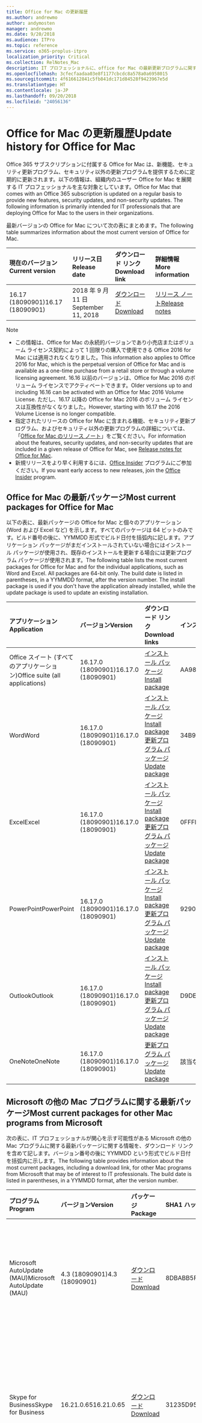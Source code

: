 ```yaml
---
title: Office for Mac の更新履歴
ms.author: andrewmo
author: andymosten
manager: andrewmo
ms.date: 9/20/2018
ms.audience: ITPro
ms.topic: reference
ms.service: o365-proplus-itpro
localization_priority: Critical
ms.collection: RelNotes_Mac
description: IT プロフェッショナルに、office for Mac の最新更新プログラムに関する情報を提供します。それには、ダウンロード パッケージへのリンク、更新履歴が含まれます
ms.openlocfilehash: 3cfecfaadaa03e8f1177cbcdc8a578a0a6958015
ms.sourcegitcommit: 4f616612841c5fb841dc171d84528f9423967e5d
ms.translationtype: HT
ms.contentlocale: ja-JP
ms.lasthandoff: 09/20/2018
ms.locfileid: "24056136"
---
```

# <a name="update-history-for-office-for-mac"></a><span data-ttu-id="2a10c-103">Office for Mac の更新履歴</span><span class="sxs-lookup"><span data-stu-id="2a10c-103">Update history for Office for Mac</span></span>

  
<span data-ttu-id="2a10c-p101">Office 365 サブスクリプションに付属する Office for Mac は、新機能、セキュリティ更新プログラム、セキュリティ以外の更新プログラムを提供するために定期的に更新されます。以下の情報は、組織内のユーザー Office for Mac を展開する IT プロフェッショナルを主な対象としています。</span><span class="sxs-lookup"><span data-stu-id="2a10c-p101">Office for Mac that comes with an Office 365 subscription is updated on a regular basis to provide new features, security updates, and non-security updates. The following information is primarily intended for IT professionals that are deploying Office for Mac to the users in their organizations.</span></span>

<span data-ttu-id="2a10c-106">最新バージョンの Office for Mac について次の表にまとめます。</span><span class="sxs-lookup"><span data-stu-id="2a10c-106">The following table summarizes information about the most current version of Office for Mac.</span></span>

|<span data-ttu-id="2a10c-107">**現在のバージョン**</span><span class="sxs-lookup"><span data-stu-id="2a10c-107">**Current version**</span></span>|<span data-ttu-id="2a10c-108">**リリース日**</span><span class="sxs-lookup"><span data-stu-id="2a10c-108">**Release date**</span></span>|<span data-ttu-id="2a10c-109">**ダウンロード リンク**</span><span class="sxs-lookup"><span data-stu-id="2a10c-109">**Download link**</span></span>|<span data-ttu-id="2a10c-110">**詳細情報**</span><span class="sxs-lookup"><span data-stu-id="2a10c-110">**More information**</span></span>|
|:-----|:-----|:-----|:-----|
<span data-ttu-id="2a10c-111">16.17 (18090901)</span><span class="sxs-lookup"><span data-stu-id="2a10c-111">16.17 (18090901)</span></span>  <br/> |<span data-ttu-id="2a10c-112">2018 年 9 月 11 日</span><span class="sxs-lookup"><span data-stu-id="2a10c-112">September 11, 2018</span></span>  <br/> |[<span data-ttu-id="2a10c-113">ダウンロード</span><span class="sxs-lookup"><span data-stu-id="2a10c-113">Download</span></span>](https://go.microsoft.com/fwlink/p/?linkid=525133) <br/> |[<span data-ttu-id="2a10c-114">リリース ノート</span><span class="sxs-lookup"><span data-stu-id="2a10c-114">Release notes</span></span>](release-notes-office-for-mac.md#september-2018-release) <br/> |
  
> [!NOTE]
> - <span data-ttu-id="2a10c-115">この情報は、Office for Mac の永続的バージョンであり小売店またはボリューム ライセンス契約によって 1 回限りの購入で使用できる Office 2016 for Mac には適用されなくなりました。</span><span class="sxs-lookup"><span data-stu-id="2a10c-115">This information also applies to Office 2016 for Mac, which is the perpetual version of Office for Mac and is available as a one-time purchase from a retail store or through a volume licensing agreement.</span></span>  <span data-ttu-id="2a10c-116">16.16 以前のバージョンは、Office for Mac 2016 のボリューム ライセンスでアクティベートできます。</span><span class="sxs-lookup"><span data-stu-id="2a10c-116">Older versions up to and including 16.16 can be activated with an Office for Mac 2016 Volume License.</span></span> <span data-ttu-id="2a10c-117">ただし、16.17 以降の Office for Mac 2016 のボリューム ライセンスは互換性がなくなりました。</span><span class="sxs-lookup"><span data-stu-id="2a10c-117">However, starting with 16.17 the 2016 Volume License is no longer compatible.</span></span>
> - <span data-ttu-id="2a10c-118">指定されたリリースの Office for Mac に含まれる機能、セキュリティ更新プログラム、およびセキュリティ以外の更新プログラムの詳細については、「[Office for Mac のリリース ノート](release-notes-office-for-mac.md)」をご覧ください。</span><span class="sxs-lookup"><span data-stu-id="2a10c-118">For information about the features, security updates, and non-security updates that are included in a given release of Office for Mac, see [Release notes for Office for Mac](release-notes-office-for-mac.md).</span></span>
> - <span data-ttu-id="2a10c-119">新規リリースをより早く利用するには、[Office Insider](https://support.office.com/article/f4208185-b63a-4b68-9c7a-9a32d2411c16#ID0EAACAAA=Mac) プログラムにご参加ください。</span><span class="sxs-lookup"><span data-stu-id="2a10c-119">If you want early access to new releases, join the [Office Insider](https://support.office.com/article/f4208185-b63a-4b68-9c7a-9a32d2411c16#ID0EAACAAA=Mac) program.</span></span>

## <a name="most-current-packages-for-office-for-mac"></a><span data-ttu-id="2a10c-120">Office for Mac の最新パッケージ</span><span class="sxs-lookup"><span data-stu-id="2a10c-120">Most current packages for Office for Mac</span></span>


<span data-ttu-id="2a10c-p103">以下の表に、最新パッケージの Office for Mac と個々のアプリケーション (Word および Excel など) を示します。すべてのパッケージは 64 ビットのみです。ビルド番号の後に、YYMMDD 形式でビルド日付を括弧内に記します。アプリケーション パッケージがまだインストールされていない場合にはインストール パッケージが使用され、既存のインストールを更新する場合には更新プログラム パッケージが使用されます。</span><span class="sxs-lookup"><span data-stu-id="2a10c-p103">The following table lists the most current packages for Office for Mac and for the individual applications, such as Word and Excel. All packages are 64-bit only. The build date is listed in parentheses, in a YYMMDD format, after the version number. The install package is used if you don't have the application already installed, while the update package is used to update an existing installation.</span></span>
  
|<span data-ttu-id="2a10c-125">**アプリケーション**</span><span class="sxs-lookup"><span data-stu-id="2a10c-125">**Application**</span></span>|<span data-ttu-id="2a10c-126">**バージョン**</span><span class="sxs-lookup"><span data-stu-id="2a10c-126">**Version**</span></span>|<span data-ttu-id="2a10c-127">**ダウンロード リンク**</span><span class="sxs-lookup"><span data-stu-id="2a10c-127">**Download links**</span></span>|<span data-ttu-id="2a10c-128">**インストール パッケージの SHA1 ハッシュ**</span><span class="sxs-lookup"><span data-stu-id="2a10c-128">**SHA1 hash for install package**</span></span>|
|:-----|:-----|:-----|:-----|
|<span data-ttu-id="2a10c-129">Office スイート (すべてのアプリケーション)</span><span class="sxs-lookup"><span data-stu-id="2a10c-129">Office suite (all applications)</span></span>  <br/> |<span data-ttu-id="2a10c-130">16.17.0 (18090901)</span><span class="sxs-lookup"><span data-stu-id="2a10c-130">16.17.0 (18090901)</span></span>  <br/> |[<span data-ttu-id="2a10c-131">インストール パッケージ</span><span class="sxs-lookup"><span data-stu-id="2a10c-131">Install package</span></span>](https://go.microsoft.com/fwlink/p/?linkid=525133) <br/> |<span data-ttu-id="2a10c-132">AA986C84B22B082E42D8A2C7C1176820336B19AB</span><span class="sxs-lookup"><span data-stu-id="2a10c-132">AA986C84B22B082E42D8A2C7C1176820336B19AB</span></span>  <br/> |
|<span data-ttu-id="2a10c-133">Word</span><span class="sxs-lookup"><span data-stu-id="2a10c-133">Word</span></span>  <br/> |<span data-ttu-id="2a10c-134">16.17.0 (18090901)</span><span class="sxs-lookup"><span data-stu-id="2a10c-134">16.17.0 (18090901)</span></span>  <br/> |[<span data-ttu-id="2a10c-135">インストール パッケージ</span><span class="sxs-lookup"><span data-stu-id="2a10c-135">Install package</span></span>](https://go.microsoft.com/fwlink/p/?linkid=525134) <br/> [<span data-ttu-id="2a10c-136">更新プログラム パッケージ</span><span class="sxs-lookup"><span data-stu-id="2a10c-136">Update package</span></span>](https://officecdn.microsoft.com/pr/C1297A47-86C4-4C1F-97FA-950631F94777/OfficeMac/Microsoft_Word_16.17.18090901_Updater.pkg) <br/> |<span data-ttu-id="2a10c-137">34B945836A628A820D96995DB7FE056D20ECB000</span><span class="sxs-lookup"><span data-stu-id="2a10c-137">34B945836A628A820D96995DB7FE056D20ECB000</span></span>  <br/> |
|<span data-ttu-id="2a10c-138">Excel</span><span class="sxs-lookup"><span data-stu-id="2a10c-138">Excel</span></span>  <br/> |<span data-ttu-id="2a10c-139">16.17.0 (18090901)</span><span class="sxs-lookup"><span data-stu-id="2a10c-139">16.17.0 (18090901)</span></span>   <br/> |[<span data-ttu-id="2a10c-140">インストール パッケージ</span><span class="sxs-lookup"><span data-stu-id="2a10c-140">Install package</span></span>](https://go.microsoft.com/fwlink/p/?linkid=525135) <br/> [<span data-ttu-id="2a10c-141">更新プログラム パッケージ</span><span class="sxs-lookup"><span data-stu-id="2a10c-141">Update package</span></span>](https://officecdn.microsoft.com/pr/C1297A47-86C4-4C1F-97FA-950631F94777/OfficeMac/Microsoft_Excel_16.17.18090901_Updater.pkg) <br/> |<span data-ttu-id="2a10c-142">0FFFD3AFCF9CD425379B5904B74766DBE4E8FC74</span><span class="sxs-lookup"><span data-stu-id="2a10c-142">0FFFD3AFCF9CD425379B5904B74766DBE4E8FC74</span></span>  <br/> |
|<span data-ttu-id="2a10c-143">PowerPoint</span><span class="sxs-lookup"><span data-stu-id="2a10c-143">PowerPoint</span></span>  <br/> |<span data-ttu-id="2a10c-144">16.17.0 (18090901)</span><span class="sxs-lookup"><span data-stu-id="2a10c-144">16.17.0 (18090901)</span></span>   <br/> |[<span data-ttu-id="2a10c-145">インストール パッケージ</span><span class="sxs-lookup"><span data-stu-id="2a10c-145">Install package</span></span>](https://go.microsoft.com/fwlink/p/?linkid=525136) <br/> [<span data-ttu-id="2a10c-146">更新プログラム パッケージ</span><span class="sxs-lookup"><span data-stu-id="2a10c-146">Update package</span></span>](https://officecdn.microsoft.com/pr/C1297A47-86C4-4C1F-97FA-950631F94777/OfficeMac/Microsoft_PowerPoint_16.17.18090901_Updater.pkg) <br/> |<span data-ttu-id="2a10c-147">9290E6C7CED0986D9B573C364229DEBB71C91D09</span><span class="sxs-lookup"><span data-stu-id="2a10c-147">9290E6C7CED0986D9B573C364229DEBB71C91D09</span></span> <br/> |
|<span data-ttu-id="2a10c-148">Outlook</span><span class="sxs-lookup"><span data-stu-id="2a10c-148">Outlook</span></span>  <br/> |<span data-ttu-id="2a10c-149">16.17.0 (18090901)</span><span class="sxs-lookup"><span data-stu-id="2a10c-149">16.17.0 (18090901)</span></span>   <br/> |[<span data-ttu-id="2a10c-150">インストール パッケージ</span><span class="sxs-lookup"><span data-stu-id="2a10c-150">Install package</span></span>](https://go.microsoft.com/fwlink/p/?linkid=525137) <br/> [<span data-ttu-id="2a10c-151">更新プログラム パッケージ</span><span class="sxs-lookup"><span data-stu-id="2a10c-151">Update package</span></span>](https://officecdn.microsoft.com/pr/C1297A47-86C4-4C1F-97FA-950631F94777/OfficeMac/Microsoft_Outlook_16.17.18090901_Updater.pkg) <br/> |<span data-ttu-id="2a10c-152">D9DE02BEFA622BB1B53D2D01BF4FF6D0B9443206</span><span class="sxs-lookup"><span data-stu-id="2a10c-152">D9DE02BEFA622BB1B53D2D01BF4FF6D0B9443206</span></span>  <br/> |
|<span data-ttu-id="2a10c-153">OneNote</span><span class="sxs-lookup"><span data-stu-id="2a10c-153">OneNote</span></span>  <br/> |<span data-ttu-id="2a10c-154">16.17.0 (18090901)</span><span class="sxs-lookup"><span data-stu-id="2a10c-154">16.17.0 (18090901)</span></span>   <br/> |[<span data-ttu-id="2a10c-155">更新プログラム パッケージ</span><span class="sxs-lookup"><span data-stu-id="2a10c-155">Update package</span></span>](https://officecdn.microsoft.com/pr/C1297A47-86C4-4C1F-97FA-950631F94777/OfficeMac/Microsoft_OneNote_16.17.18090901_Updater.pkg) <br/> |<span data-ttu-id="2a10c-156">該当なし</span><span class="sxs-lookup"><span data-stu-id="2a10c-156">Not applicable</span></span>  <br/> |
   

## <a name="most-current-packages-for-other-mac-programs-from-microsoft"></a><span data-ttu-id="2a10c-157">Microsoft の他の Mac プログラムに関する最新パッケージ</span><span class="sxs-lookup"><span data-stu-id="2a10c-157">Most current packages for other Mac programs from Microsoft</span></span>

<span data-ttu-id="2a10c-p104">次の表に、IT プロフェッショナルが関心を示す可能性がある Microsoft の他の Mac プログラムに関する最新パッケージに関する情報を、ダウンロード リンクを含めて記します。バージョン番号の後に YYMMDD という形式でビルド日付を括弧内に示します。</span><span class="sxs-lookup"><span data-stu-id="2a10c-p104">The following table provides information about the most current packages, including a download link, for other Mac programs from Microsoft that may be of interest to IT professionals. The build date is listed in parentheses, in a YYMMDD format, after the version number.</span></span> 
  
|<span data-ttu-id="2a10c-160">**プログラム**</span><span class="sxs-lookup"><span data-stu-id="2a10c-160">**Program**</span></span>|<span data-ttu-id="2a10c-161">**バージョン**</span><span class="sxs-lookup"><span data-stu-id="2a10c-161">**Version**</span></span>|<span data-ttu-id="2a10c-162">**パッケージ**</span><span class="sxs-lookup"><span data-stu-id="2a10c-162">**Package**</span></span>|<span data-ttu-id="2a10c-163">**SHA1 ハッシュ**</span><span class="sxs-lookup"><span data-stu-id="2a10c-163">**SHA1 hash**</span></span>|<span data-ttu-id="2a10c-164">**詳細情報**</span><span class="sxs-lookup"><span data-stu-id="2a10c-164">**More information**</span></span>|
|:-----|:-----|:-----|:-----|:-----|
|<span data-ttu-id="2a10c-165">Microsoft AutoUpdate (MAU)</span><span class="sxs-lookup"><span data-stu-id="2a10c-165">Microsoft AutoUpdate (MAU)</span></span>  <br/> |<span data-ttu-id="2a10c-166">4.3 (18090901)</span><span class="sxs-lookup"><span data-stu-id="2a10c-166">4.3 (18090901)</span></span>  <br/> |[<span data-ttu-id="2a10c-167">ダウンロード</span><span class="sxs-lookup"><span data-stu-id="2a10c-167">Download</span></span>](https://go.microsoft.com/fwlink/p/?linkid=830196) <br/> | <span data-ttu-id="2a10c-168">8DBABB5F9BEE7269491AC3A3A87A6E3FEC90689C</span><span class="sxs-lookup"><span data-stu-id="2a10c-168">8DBABB5F9BEE7269491AC3A3A87A6E3FEC90689C</span></span>  <br/> | <span data-ttu-id="2a10c-169">この更新プログラム パッケージは、64 ビットです。</span><span class="sxs-lookup"><span data-stu-id="2a10c-169">This update package is 64-bit.</span></span> <br/><br/>[<span data-ttu-id="2a10c-170">MAU のリリース履歴</span><span class="sxs-lookup"><span data-stu-id="2a10c-170">Release history for MAU</span></span>](release-history-microsoft-autoupdate.md) |
|<span data-ttu-id="2a10c-171">Skype for Business</span><span class="sxs-lookup"><span data-stu-id="2a10c-171">Skype for Business</span></span>  <br/> |<span data-ttu-id="2a10c-172">16.21.0.65</span><span class="sxs-lookup"><span data-stu-id="2a10c-172">16.21.0.65</span></span>  <br/> |[<span data-ttu-id="2a10c-173">ダウンロード</span><span class="sxs-lookup"><span data-stu-id="2a10c-173">Download</span></span>](https://go.microsoft.com/fwlink/p/?linkid=832978) <br/> | <span data-ttu-id="2a10c-174">31235D956A16159A7552B5351A26704074A10722</span><span class="sxs-lookup"><span data-stu-id="2a10c-174">31235D956A16159A7552B5351A26704074A10722</span></span> <br/> |<span data-ttu-id="2a10c-175">2018 年 9 月 14 日に最新バージョンがリリースされました。</span><span class="sxs-lookup"><span data-stu-id="2a10c-175">The latest version was released on July 13, 2018.</span></span> <br/><br/>[<span data-ttu-id="2a10c-176">最新の更新プログラム</span><span class="sxs-lookup"><span data-stu-id="2a10c-176">Latest updates</span></span>](https://support.office.com/article/cece9f93-add1-4d93-9a38-56cc598e5781#OS_Type=Mac) <br/> |
|<span data-ttu-id="2a10c-177">リモート デスクトップ</span><span class="sxs-lookup"><span data-stu-id="2a10c-177">Remote Desktop</span></span> | <span data-ttu-id="2a10c-178">10. 2.1. (1143)</span><span class="sxs-lookup"><span data-stu-id="2a10c-178">10.2.1 (1143)</span></span> | [<span data-ttu-id="2a10c-179">ダウンロード</span><span class="sxs-lookup"><span data-stu-id="2a10c-179">Download</span></span>](https://go.microsoft.com/fwlink/?linkid=868963) | <span data-ttu-id="2a10c-180">a9df9b5d37707d0eeca3c9368d1219726f323d99</span><span class="sxs-lookup"><span data-stu-id="2a10c-180">a9df9b5d37707d0eeca3c9368d1219726f323d99</span></span> | <span data-ttu-id="2a10c-181">このインストール パッケージは、64 ビットです。</span><span class="sxs-lookup"><span data-stu-id="2a10c-181">This install package is 64-bit.</span></span> <br/> <br/>[<span data-ttu-id="2a10c-182">新機能</span><span class="sxs-lookup"><span data-stu-id="2a10c-182">What's new</span></span>](https://itunes.apple.com/us/app/microsoft-remote-desktop-10/id1295203466?mt=12) |
|<span data-ttu-id="2a10c-183">Intune ポータル サイト</span><span class="sxs-lookup"><span data-stu-id="2a10c-183">Intune Company Portal</span></span> |<span data-ttu-id="2a10c-184">1.5 (52.1805002.000) [180509]</span><span class="sxs-lookup"><span data-stu-id="2a10c-184">1.5 (52.1805002.000) [180509]</span></span> | [<span data-ttu-id="2a10c-185">ダウンロード</span><span class="sxs-lookup"><span data-stu-id="2a10c-185">Download</span></span>](https://go.microsoft.com/fwlink/?linkid=869655)| <span data-ttu-id="2a10c-186">6aa67dc0accea7a3745e29133d2591568ff9f1cb</span><span class="sxs-lookup"><span data-stu-id="2a10c-186">6aa67dc0accea7a3745e29133d2591568ff9f1cb</span></span> | [<span data-ttu-id="2a10c-187">Microsoft Intune の新機能</span><span class="sxs-lookup"><span data-stu-id="2a10c-187">What's new in Microsoft Intune</span></span>](https://docs.microsoft.com/intune/whats-new)|
|<span data-ttu-id="2a10c-188">Office 2016 for Mac 用の Microsoft SharePoint オンプレミス Safari ブラウザー プラグイン</span><span class="sxs-lookup"><span data-stu-id="2a10c-188">Microsoft SharePoint On-Premises Safari Browser Plugin for Office 2016 for Mac</span></span>  <br/> |<span data-ttu-id="2a10c-189">15.32.0 (170309)</span><span class="sxs-lookup"><span data-stu-id="2a10c-189">15.32.0 (170309)</span></span>  <br/> |[<span data-ttu-id="2a10c-190">ダウンロード</span><span class="sxs-lookup"><span data-stu-id="2a10c-190">Download</span></span>](https://go.microsoft.com/fwlink/p/?linkid=800050) <br/> |<span data-ttu-id="2a10c-191">45af4855ee23157b8f0a909e60a7e97865d1f8c0</span><span class="sxs-lookup"><span data-stu-id="2a10c-191">45af4855ee23157b8f0a909e60a7e97865d1f8c0</span></span>  <br/> | <span data-ttu-id="2a10c-192">このインストール パッケージは、64 ビットです。</span><span class="sxs-lookup"><span data-stu-id="2a10c-192">This install package is 64-bit.</span></span>  <br/> |
   

## <a name="release-history-for-office-for-mac"></a><span data-ttu-id="2a10c-193">Office for Mac のリリース履歴</span><span class="sxs-lookup"><span data-stu-id="2a10c-193">Release history for Office for Mac</span></span>

<span data-ttu-id="2a10c-p105">次の表に、Office for Mac のリリース履歴情報とダウンロード リンクを示します。この表はリリース日順になっていて、最新のリリース日のものが先頭です。バージョン番号の後に、YYMMDD という形式のビルド日付を括弧内に記しします。2016 年 8 月 22 日以降は、すべてのリリースが 64 ビットです。2016 年 8 月 22 日より前のリリースはすべて 32 ビットです。</span><span class="sxs-lookup"><span data-stu-id="2a10c-p105">The following table provides release history information and download links for Office for Mac. The table is ordered by release date, with the most recent release date listed first. The build date is listed in parentheses, in a YYMMDD format, after the version number. All releases after August 22, 2016 are 64-bit only. All releases prior to August 22, 2016 are 32-bit only.</span></span>

> [!NOTE]
> <span data-ttu-id="2a10c-199">ダウンロード リンクは、最新のリリースにのみ記します。</span><span class="sxs-lookup"><span data-stu-id="2a10c-199">Download links are only provided for the most recent releases.</span></span>
  
|<span data-ttu-id="2a10c-200">**リリース日**</span><span class="sxs-lookup"><span data-stu-id="2a10c-200">**Release date**</span></span>|<span data-ttu-id="2a10c-201">**バージョン**</span><span class="sxs-lookup"><span data-stu-id="2a10c-201">**Version**</span></span>|<span data-ttu-id="2a10c-202">**詳細情報**</span><span class="sxs-lookup"><span data-stu-id="2a10c-202">**More information**</span></span>|<span data-ttu-id="2a10c-203">**インストール パッケージ**</span><span class="sxs-lookup"><span data-stu-id="2a10c-203">**Install package**</span></span>|<span data-ttu-id="2a10c-204">**更新プログラム パッケージ**</span><span class="sxs-lookup"><span data-stu-id="2a10c-204">**Update packages**</span></span>|
|:-----|:-----|:-----|:-----|:-----|
|<span data-ttu-id="2a10c-205">2018 年 9 月 11 日</span><span class="sxs-lookup"><span data-stu-id="2a10c-205">September 11, 2018</span></span>  <br/> |<span data-ttu-id="2a10c-206">16.17 (18090901)</span><span class="sxs-lookup"><span data-stu-id="2a10c-206">16.17 (18090901)</span></span>  <br/> |[<span data-ttu-id="2a10c-207">リリース ノート</span><span class="sxs-lookup"><span data-stu-id="2a10c-207">Release notes</span></span>](release-notes-office-for-mac.md#september-2018-release) <br/> |[<span data-ttu-id="2a10c-208">Office スイート</span><span class="sxs-lookup"><span data-stu-id="2a10c-208">Office suite</span></span>](https://officecdn.microsoft.com/pr/C1297A47-86C4-4C1F-97FA-950631F94777/OfficeMac/Microsoft_Office_16.17.18090901_Installer.pkg) <br/>  |<span data-ttu-id="2a10c-209">[Word](https://officecdn.microsoft.com/pr/C1297A47-86C4-4C1F-97FA-950631F94777/OfficeMac/Microsoft_Word_16.17.18090901_Updater.pkg)、[Excel](https://officecdn.microsoft.com/pr/C1297A47-86C4-4C1F-97FA-950631F94777/OfficeMac/Microsoft_Excel_16.17.18090901_Updater.pkg)、[PowerPoint](https://officecdn.microsoft.com/pr/C1297A47-86C4-4C1F-97FA-950631F94777/OfficeMac/Microsoft_PowerPoint_16.17.18090901_Updater.pkg)、[Outlook](https://officecdn.microsoft.com/pr/C1297A47-86C4-4C1F-97FA-950631F94777/OfficeMac/Microsoft_Outlook_16.17.18090901_Updater.pkg)、[OneNote](https://officecdn.microsoft.com/pr/C1297A47-86C4-4C1F-97FA-950631F94777/OfficeMac/Microsoft_OneNote_16.17.18090901_Updater.pkg)</span><span class="sxs-lookup"><span data-stu-id="2a10c-209">[Word](https://officecdn.microsoft.com/pr/C1297A47-86C4-4C1F-97FA-950631F94777/OfficeMac/Microsoft_Word_16.17.18090901_Updater.pkg), [Excel](https://officecdn.microsoft.com/pr/C1297A47-86C4-4C1F-97FA-950631F94777/OfficeMac/Microsoft_Excel_16.17.18090901_Updater.pkg), [PowerPoint](https://officecdn.microsoft.com/pr/C1297A47-86C4-4C1F-97FA-950631F94777/OfficeMac/Microsoft_PowerPoint_16.17.18090901_Updater.pkg), [Outlook](https://officecdn.microsoft.com/pr/C1297A47-86C4-4C1F-97FA-950631F94777/OfficeMac/Microsoft_Outlook_16.17.18090901_Updater.pkg), [OneNote](https://officecdn.microsoft.com/pr/C1297A47-86C4-4C1F-97FA-950631F94777/OfficeMac/Microsoft_OneNote_16.17.18090901_Updater.pkg)</span></span> <br/> |
|<span data-ttu-id="2a10c-210">2018 年 8 月 14 日</span><span class="sxs-lookup"><span data-stu-id="2a10c-210">August 14, 2018</span></span>  <br/> |<span data-ttu-id="2a10c-211">16.16 (18081201)</span><span class="sxs-lookup"><span data-stu-id="2a10c-211">16.16 (18081201)</span></span>  <br/> |[<span data-ttu-id="2a10c-212">リリース ノート</span><span class="sxs-lookup"><span data-stu-id="2a10c-212">Release notes</span></span>](release-notes-office-for-mac.md#august-2018-release) <br/> |[<span data-ttu-id="2a10c-213">Office スイート</span><span class="sxs-lookup"><span data-stu-id="2a10c-213">Office suite</span></span>](https://officecdn.microsoft.com/pr/C1297A47-86C4-4C1F-97FA-950631F94777/OfficeMac/Microsoft_Office_16.16.18081201_Installer.pkg) <br/>  |<span data-ttu-id="2a10c-214">[Word](https://officecdn.microsoft.com/pr/C1297A47-86C4-4C1F-97FA-950631F94777/OfficeMac/Microsoft_Word_16.16.18081201_Updater.pkg)、[Excel](https://officecdn.microsoft.com/pr/C1297A47-86C4-4C1F-97FA-950631F94777/OfficeMac/Microsoft_Excel_16.16.18081402_Updater.pkg)、[PowerPoint](https://officecdn.microsoft.com/pr/C1297A47-86C4-4C1F-97FA-950631F94777/OfficeMac/Microsoft_PowerPoint_16.16.18081201_Updater.pkg)、[Outlook](https://officecdn.microsoft.com/pr/C1297A47-86C4-4C1F-97FA-950631F94777/OfficeMac/Microsoft_Outlook_16.16.18081201_Updater.pkg)、[OneNote](https://officecdn.microsoft.com/pr/C1297A47-86C4-4C1F-97FA-950631F94777/OfficeMac/Microsoft_OneNote_16.16.18081201_Updater.pkg)</span><span class="sxs-lookup"><span data-stu-id="2a10c-214">[Word](https://officecdn.microsoft.com/pr/C1297A47-86C4-4C1F-97FA-950631F94777/OfficeMac/Microsoft_Word_16.16.18081201_Updater.pkg), [Excel](https://officecdn.microsoft.com/pr/C1297A47-86C4-4C1F-97FA-950631F94777/OfficeMac/Microsoft_Excel_16.16.18081402_Updater.pkg), [PowerPoint](https://officecdn.microsoft.com/pr/C1297A47-86C4-4C1F-97FA-950631F94777/OfficeMac/Microsoft_PowerPoint_16.16.18081201_Updater.pkg), [Outlook](https://officecdn.microsoft.com/pr/C1297A47-86C4-4C1F-97FA-950631F94777/OfficeMac/Microsoft_Outlook_16.16.18081201_Updater.pkg), [OneNote](https://officecdn.microsoft.com/pr/C1297A47-86C4-4C1F-97FA-950631F94777/OfficeMac/Microsoft_OneNote_16.16.18081201_Updater.pkg)</span></span> <br/> |
|<span data-ttu-id="2a10c-215">2018 年 7 月 10 日</span><span class="sxs-lookup"><span data-stu-id="2a10c-215">July 10, 2018</span></span>  <br/> |<span data-ttu-id="2a10c-216">16.15 (18070902)</span><span class="sxs-lookup"><span data-stu-id="2a10c-216">16.15 (18070902)</span></span>  <br/> |[<span data-ttu-id="2a10c-217">リリース ノート</span><span class="sxs-lookup"><span data-stu-id="2a10c-217">Release notes</span></span>](release-notes-office-for-mac.md#july-2018-release) <br/> |[<span data-ttu-id="2a10c-218">Office スイート</span><span class="sxs-lookup"><span data-stu-id="2a10c-218">Office suite</span></span>](https://officecdn.microsoft.com/pr/C1297A47-86C4-4C1F-97FA-950631F94777/OfficeMac/Microsoft_Office_2016_16.15.18070902_Installer.pkg) <br/>  |<span data-ttu-id="2a10c-219">[Word](https://officecdn.microsoft.com/pr/C1297A47-86C4-4C1F-97FA-950631F94777/OfficeMac/Microsoft_Word_16.15.18070902_Updater.pkg)、[Excel](https://officecdn.microsoft.com/pr/C1297A47-86C4-4C1F-97FA-950631F94777/OfficeMac/Microsoft_Excel_16.15.18070902_Updater.pkg)、[PowerPoint](https://officecdn.microsoft.com/pr/C1297A47-86C4-4C1F-97FA-950631F94777/OfficeMac/Microsoft_PowerPoint_16.15.18070902_Updater.pkg)、[Outlook](https://officecdn.microsoft.com/pr/C1297A47-86C4-4C1F-97FA-950631F94777/OfficeMac/Microsoft_Outlook_16.15.18070902_Updater.pkg)、[OneNote](https://officecdn.microsoft.com/pr/C1297A47-86C4-4C1F-97FA-950631F94777/OfficeMac/Microsoft_OneNote_16.15.18070902_Updater.pkg)</span><span class="sxs-lookup"><span data-stu-id="2a10c-219">[Word](https://officecdn.microsoft.com/pr/C1297A47-86C4-4C1F-97FA-950631F94777/OfficeMac/Microsoft_Word_16.15.18070902_Updater.pkg), [Excel](https://officecdn.microsoft.com/pr/C1297A47-86C4-4C1F-97FA-950631F94777/OfficeMac/Microsoft_Excel_16.15.18070902_Updater.pkg), [PowerPoint](https://officecdn.microsoft.com/pr/C1297A47-86C4-4C1F-97FA-950631F94777/OfficeMac/Microsoft_PowerPoint_16.15.18070902_Updater.pkg), [Outlook](https://officecdn.microsoft.com/pr/C1297A47-86C4-4C1F-97FA-950631F94777/OfficeMac/Microsoft_Outlook_16.15.18070902_Updater.pkg), [OneNote](https://officecdn.microsoft.com/pr/C1297A47-86C4-4C1F-97FA-950631F94777/OfficeMac/Microsoft_OneNote_16.15.18070902_Updater.pkg)</span></span> <br/> |
|<span data-ttu-id="2a10c-220">2018 年 6 月 13 日</span><span class="sxs-lookup"><span data-stu-id="2a10c-220">June 13, 2018</span></span>  <br/> |<span data-ttu-id="2a10c-221">16.14.1 (18061302)</span><span class="sxs-lookup"><span data-stu-id="2a10c-221">16.14.1 (18061302)</span></span>  <br/> |[<span data-ttu-id="2a10c-222">リリース ノート</span><span class="sxs-lookup"><span data-stu-id="2a10c-222">Release notes</span></span>](release-notes-office-for-mac.md#june-2018-release) <br/> |||
|<span data-ttu-id="2a10c-223">2018 年 6 月 12 日</span><span class="sxs-lookup"><span data-stu-id="2a10c-223">June 12, 2018</span></span>  <br/> |<span data-ttu-id="2a10c-224">16.14.0 (18061000)</span><span class="sxs-lookup"><span data-stu-id="2a10c-224">16.14.0 (18061000)</span></span>  <br/> |[<span data-ttu-id="2a10c-225">リリース ノート</span><span class="sxs-lookup"><span data-stu-id="2a10c-225">Release notes</span></span>](release-notes-office-for-mac.md#june-2018-release) <br/> |||
|<span data-ttu-id="2a10c-226">2018 年 5 月 24 日</span><span class="sxs-lookup"><span data-stu-id="2a10c-226">May 24, 2018</span></span>  <br/> |<span data-ttu-id="2a10c-227">16.13.1 (18052304)</span><span class="sxs-lookup"><span data-stu-id="2a10c-227">16.13.1 (18052304)</span></span>  <br/> |[<span data-ttu-id="2a10c-228">リリース ノート</span><span class="sxs-lookup"><span data-stu-id="2a10c-228">Release notes</span></span>](release-notes-office-for-mac.md#may-2018-release) <br/> |||
|<span data-ttu-id="2a10c-229">2018 年 5 月 23 日</span><span class="sxs-lookup"><span data-stu-id="2a10c-229">May 23, 2018</span></span>  <br/> |<span data-ttu-id="2a10c-230">16.13.1 (18052203)</span><span class="sxs-lookup"><span data-stu-id="2a10c-230">16.13.1 (18052203)</span></span>  <br/> |[<span data-ttu-id="2a10c-231">リリース ノート</span><span class="sxs-lookup"><span data-stu-id="2a10c-231">Release notes</span></span>](release-notes-office-for-mac.md#may-2018-release) <br/> |||
|<span data-ttu-id="2a10c-232">2018 年 5 月 15 日</span><span class="sxs-lookup"><span data-stu-id="2a10c-232">May 15, 2018</span></span>  <br/> |<span data-ttu-id="2a10c-233">16.13.0 (18051301)</span><span class="sxs-lookup"><span data-stu-id="2a10c-233">16.13.0 (18051301)</span></span>  <br/> |[<span data-ttu-id="2a10c-234">リリース ノート</span><span class="sxs-lookup"><span data-stu-id="2a10c-234">Release notes</span></span>](release-notes-office-for-mac.md#may-2018-release) <br/> |||
|<span data-ttu-id="2a10c-235">2018 年 4 月 11 日</span><span class="sxs-lookup"><span data-stu-id="2a10c-235">April 11, 2018</span></span>  <br/> |<span data-ttu-id="2a10c-236">16.12.0 (18041000)</span><span class="sxs-lookup"><span data-stu-id="2a10c-236">16.12.0 (18041000)</span></span>  <br/> |[<span data-ttu-id="2a10c-237">リリース ノート</span><span class="sxs-lookup"><span data-stu-id="2a10c-237">Release notes</span></span>](release-notes-office-for-mac.md#april-2018-release) <br/> |||
|<span data-ttu-id="2a10c-238">2018 年 3 月 19 日</span><span class="sxs-lookup"><span data-stu-id="2a10c-238">March 19, 2018</span></span>  <br/> |<span data-ttu-id="2a10c-239">16.11.1 (18031900)</span><span class="sxs-lookup"><span data-stu-id="2a10c-239">16.11.1 (18031900)</span></span>  <br/> |[<span data-ttu-id="2a10c-240">リリース ノート</span><span class="sxs-lookup"><span data-stu-id="2a10c-240">Release notes</span></span>](release-notes-office-for-mac.md#march-2018-release) <br/> ||<br/> |
|<span data-ttu-id="2a10c-241">2018 年 3 月 13 日</span><span class="sxs-lookup"><span data-stu-id="2a10c-241">March 13, 2018</span></span>  <br/> |<span data-ttu-id="2a10c-242">16.11.0 (18031100)</span><span class="sxs-lookup"><span data-stu-id="2a10c-242">16.11.0 (18031100)</span></span>  <br/> |[<span data-ttu-id="2a10c-243">リリース ノート</span><span class="sxs-lookup"><span data-stu-id="2a10c-243">Release notes</span></span>](release-notes-office-for-mac.md#march-2018-release) <br/> | <br/> |
|<span data-ttu-id="2a10c-244">2018 年 2 月 13 日</span><span class="sxs-lookup"><span data-stu-id="2a10c-244">February 13, 2018</span></span>  <br/> |<span data-ttu-id="2a10c-245">16.10.0 (18021001)</span><span class="sxs-lookup"><span data-stu-id="2a10c-245">16.10.0 (18021001)</span></span>  <br/> |[<span data-ttu-id="2a10c-246">リリース ノート</span><span class="sxs-lookup"><span data-stu-id="2a10c-246">Release notes</span></span>](release-notes-office-for-mac.md#february-2018-release) <br/> |||
|<span data-ttu-id="2a10c-247">2018 年 1 月 26 日</span><span class="sxs-lookup"><span data-stu-id="2a10c-247">January 26, 2018</span></span>  <br/> |<span data-ttu-id="2a10c-248">16.9.1 (18012504)</span><span class="sxs-lookup"><span data-stu-id="2a10c-248">16.9.1 (18012504)</span></span>  <br/> |[<span data-ttu-id="2a10c-249">リリース ノート</span><span class="sxs-lookup"><span data-stu-id="2a10c-249">Release notes</span></span>](release-notes-office-for-mac.md#january-2018-release) <br/> |||
|<span data-ttu-id="2a10c-250">2018 年 1 月 18 日</span><span class="sxs-lookup"><span data-stu-id="2a10c-250">January 18, 2018</span></span>  <br/> |<span data-ttu-id="2a10c-251">16.9.0 (18011602)</span><span class="sxs-lookup"><span data-stu-id="2a10c-251">16.9.0 (18011602)</span></span>  <br/> |[<span data-ttu-id="2a10c-252">リリース ノート</span><span class="sxs-lookup"><span data-stu-id="2a10c-252">Release notes</span></span>](release-notes-office-for-mac.md#january-2018-release) <br/> |||
|<span data-ttu-id="2a10c-253">2017 年 12 月 12 日</span><span class="sxs-lookup"><span data-stu-id="2a10c-253">December 12, 2017</span></span>  <br/> |<span data-ttu-id="2a10c-254">15.41.0 (17120500)</span><span class="sxs-lookup"><span data-stu-id="2a10c-254">15.41.0 (17120500)</span></span>  <br/> |[<span data-ttu-id="2a10c-255">リリース ノート</span><span class="sxs-lookup"><span data-stu-id="2a10c-255">Release notes</span></span>](release-notes-office-for-mac.md#december-2017-release) <br/> |||
|<span data-ttu-id="2a10c-256">2017 年 11 月 14 日</span><span class="sxs-lookup"><span data-stu-id="2a10c-256">November 14, 2017</span></span>  <br/> |<span data-ttu-id="2a10c-257">15.40.0 (17110800)</span><span class="sxs-lookup"><span data-stu-id="2a10c-257">15.40.0 (17110800)</span></span>  <br/> |[<span data-ttu-id="2a10c-258">リリース ノート</span><span class="sxs-lookup"><span data-stu-id="2a10c-258">Release notes</span></span>](release-notes-office-for-mac.md#november-2017-release) <br/> |||
|<span data-ttu-id="2a10c-259">2017 年 10 月 10 日</span><span class="sxs-lookup"><span data-stu-id="2a10c-259">October 10, 2017</span></span>  <br/> |<span data-ttu-id="2a10c-260">15.39.0 (17101000)</span><span class="sxs-lookup"><span data-stu-id="2a10c-260">15.39.0 (17101000)</span></span>  <br/> |[<span data-ttu-id="2a10c-261">リリース ノート</span><span class="sxs-lookup"><span data-stu-id="2a10c-261">Release notes</span></span>](release-notes-office-for-mac.md#october-2017-release) <br/> |||
|<span data-ttu-id="2a10c-262">2017 年 9 月 12 日</span><span class="sxs-lookup"><span data-stu-id="2a10c-262">September 12, 2017</span></span>  <br/> |<span data-ttu-id="2a10c-263">15.38.0 (17090200)</span><span class="sxs-lookup"><span data-stu-id="2a10c-263">15.38.0 (17090200)</span></span>  <br/> |[<span data-ttu-id="2a10c-264">リリース ノート</span><span class="sxs-lookup"><span data-stu-id="2a10c-264">Release notes</span></span>](release-notes-office-for-mac.md#september-2017-release) <br/> |||
|<span data-ttu-id="2a10c-265">2017 年 8 月 15 日</span><span class="sxs-lookup"><span data-stu-id="2a10c-265">August 15, 2017</span></span>  <br/> |<span data-ttu-id="2a10c-266">15.37.0 (17081500)</span><span class="sxs-lookup"><span data-stu-id="2a10c-266">15.37.0 (17081500)</span></span>  <br/> |[<span data-ttu-id="2a10c-267">リリース ノート</span><span class="sxs-lookup"><span data-stu-id="2a10c-267">Release notes</span></span>](release-notes-office-for-mac.md#august-2017-release) <br/> |||
|<span data-ttu-id="2a10c-268">2017 年 7 月 21 日</span><span class="sxs-lookup"><span data-stu-id="2a10c-268">July 21, 2017</span></span>  <br/> |<span data-ttu-id="2a10c-269">15.36.1 (17072101)</span><span class="sxs-lookup"><span data-stu-id="2a10c-269">15.36.1 (17072101)</span></span>  <br/> |[<span data-ttu-id="2a10c-270">リリース ノート</span><span class="sxs-lookup"><span data-stu-id="2a10c-270">Release notes</span></span>](release-notes-office-for-mac.md#july-2017-release) <br/> |||
|<span data-ttu-id="2a10c-271">2017 年 7 月 11 日</span><span class="sxs-lookup"><span data-stu-id="2a10c-271">July 11, 2017</span></span>  <br/> |<span data-ttu-id="2a10c-272">15.36.0 (17070200)</span><span class="sxs-lookup"><span data-stu-id="2a10c-272">15.36.0 (17070200)</span></span>  <br/> |[<span data-ttu-id="2a10c-273">リリース ノート</span><span class="sxs-lookup"><span data-stu-id="2a10c-273">Release notes</span></span>](release-notes-office-for-mac.md#july-2017-release) <br/> |||
|<span data-ttu-id="2a10c-274">2017 年 6 月 16 日</span><span class="sxs-lookup"><span data-stu-id="2a10c-274">June 16, 2017</span></span>  <br/> |<span data-ttu-id="2a10c-275">15.35.0 (17061600)</span><span class="sxs-lookup"><span data-stu-id="2a10c-275">15.35.0 (17061600)</span></span>  <br/> |[<span data-ttu-id="2a10c-276">リリース ノート</span><span class="sxs-lookup"><span data-stu-id="2a10c-276">Release notes</span></span>](release-notes-office-for-mac.md#june-2017-release) <br/> |||
|<span data-ttu-id="2a10c-277">2017 年 6 月 13 日</span><span class="sxs-lookup"><span data-stu-id="2a10c-277">June 13, 2017</span></span>  <br/> |<span data-ttu-id="2a10c-278">15.35.0 (17061000)</span><span class="sxs-lookup"><span data-stu-id="2a10c-278">15.35.0 (17061000)</span></span>  <br/> |[<span data-ttu-id="2a10c-279">リリース ノート</span><span class="sxs-lookup"><span data-stu-id="2a10c-279">Release notes</span></span>](release-notes-office-for-mac.md#june-2017-release) <br/> |||
|<span data-ttu-id="2a10c-280">2017 年 5 月 16 日</span><span class="sxs-lookup"><span data-stu-id="2a10c-280">May 16, 2017</span></span>  <br/> |<span data-ttu-id="2a10c-281">15.34.0 (17051500)</span><span class="sxs-lookup"><span data-stu-id="2a10c-281">15.34.0 (17051500)</span></span>  <br/> |[<span data-ttu-id="2a10c-282">リリース ノート</span><span class="sxs-lookup"><span data-stu-id="2a10c-282">Release notes</span></span>](release-notes-office-for-mac.md#may-2017-release) <br/> |||
|<span data-ttu-id="2a10c-283">2017 年 4 月 11 日</span><span class="sxs-lookup"><span data-stu-id="2a10c-283">April 11, 2017</span></span>  <br/> |<span data-ttu-id="2a10c-284">15.33.0 (17040900)</span><span class="sxs-lookup"><span data-stu-id="2a10c-284">15.33.0 (17040900)</span></span>  <br/> |[<span data-ttu-id="2a10c-285">リリース ノート</span><span class="sxs-lookup"><span data-stu-id="2a10c-285">Release notes</span></span>](release-notes-office-for-mac.md#april-2017-release) <br/> |||
|<span data-ttu-id="2a10c-286">2017 年 3 月 14 日</span><span class="sxs-lookup"><span data-stu-id="2a10c-286">March 14, 2017</span></span>  <br/> |<span data-ttu-id="2a10c-287">15.32.0 (17030901)</span><span class="sxs-lookup"><span data-stu-id="2a10c-287">15.32.0 (17030901)</span></span>  <br/> |[<span data-ttu-id="2a10c-288">リリース ノート</span><span class="sxs-lookup"><span data-stu-id="2a10c-288">Release notes</span></span>](release-notes-office-for-mac.md#march-2017-release) <br/> |||
|<span data-ttu-id="2a10c-289">2017 年 2 月 16 日</span><span class="sxs-lookup"><span data-stu-id="2a10c-289">February 16, 2017</span></span>  <br/> |<span data-ttu-id="2a10c-290">15.31.0 (17021600)</span><span class="sxs-lookup"><span data-stu-id="2a10c-290">15.31.0 (17021600)</span></span>  <br/> |[<span data-ttu-id="2a10c-291">リリース ノート</span><span class="sxs-lookup"><span data-stu-id="2a10c-291">Release notes</span></span>](release-notes-office-for-mac.md#february-2017-release) <br/> |||
|<span data-ttu-id="2a10c-292">2017 年 1 月 11 日</span><span class="sxs-lookup"><span data-stu-id="2a10c-292">January 11, 2017</span></span>  <br/> |<span data-ttu-id="2a10c-293">15.30.0 (17010700)</span><span class="sxs-lookup"><span data-stu-id="2a10c-293">15.30.0 (17010700)</span></span>  <br/> |[<span data-ttu-id="2a10c-294">リリース ノート</span><span class="sxs-lookup"><span data-stu-id="2a10c-294">Release notes</span></span>](release-notes-office-for-mac.md#january-2017-release) <br/> |||
|<span data-ttu-id="2a10c-295">2016 年 12 月 15 日</span><span class="sxs-lookup"><span data-stu-id="2a10c-295">December 15, 2016</span></span>  <br/> |<span data-ttu-id="2a10c-296">15.29.1 (16121500)</span><span class="sxs-lookup"><span data-stu-id="2a10c-296">15.29.1 (16121500)</span></span>  <br/> |[<span data-ttu-id="2a10c-297">リリース ノート</span><span class="sxs-lookup"><span data-stu-id="2a10c-297">Release notes</span></span>](release-notes-office-for-mac.md#december-2016-release) <br/> |||
|<span data-ttu-id="2a10c-298">2016 年 12 月 13 日</span><span class="sxs-lookup"><span data-stu-id="2a10c-298">December 13, 2016</span></span>  <br/> |<span data-ttu-id="2a10c-299">15.29.0 (16120900)</span><span class="sxs-lookup"><span data-stu-id="2a10c-299">15.29.0 (16120900)</span></span>  <br/> |[<span data-ttu-id="2a10c-300">リリース ノート</span><span class="sxs-lookup"><span data-stu-id="2a10c-300">Release notes</span></span>](release-notes-office-for-mac.md#december-2016-release) <br/> |||
|<span data-ttu-id="2a10c-301">2016 年 11 月 17 日</span><span class="sxs-lookup"><span data-stu-id="2a10c-301">November 17, 2016</span></span>  <br/> |<span data-ttu-id="2a10c-302">15.28.0 (16111700)</span><span class="sxs-lookup"><span data-stu-id="2a10c-302">15.28.0 (16111700)</span></span>  <br/> |[<span data-ttu-id="2a10c-303">リリース ノート</span><span class="sxs-lookup"><span data-stu-id="2a10c-303">Release notes</span></span>](release-notes-office-for-mac.md#november-2016-release) <br/> |||
|<span data-ttu-id="2a10c-304">2016 年 11 月 15 日</span><span class="sxs-lookup"><span data-stu-id="2a10c-304">November 15, 2016</span></span>  <br/> |<span data-ttu-id="2a10c-305">15.28.0 (16111501)</span><span class="sxs-lookup"><span data-stu-id="2a10c-305">15.28.0 (16111501)</span></span>  <br/> |[<span data-ttu-id="2a10c-306">リリース ノート</span><span class="sxs-lookup"><span data-stu-id="2a10c-306">Release notes</span></span>](release-notes-office-for-mac.md#november-2016-release) <br/> |||
|<span data-ttu-id="2a10c-307">2016 年 11 月 15 日</span><span class="sxs-lookup"><span data-stu-id="2a10c-307">November 15, 2016</span></span>  <br/> |<span data-ttu-id="2a10c-308">15.28.0 (161113)</span><span class="sxs-lookup"><span data-stu-id="2a10c-308">15.28.0 (161113)</span></span>  <br/> |[<span data-ttu-id="2a10c-309">リリース ノート</span><span class="sxs-lookup"><span data-stu-id="2a10c-309">Release notes</span></span>](release-notes-office-for-mac.md#november-2016-release) <br/> |||
|<span data-ttu-id="2a10c-310">2016 年 10 月 11 日</span><span class="sxs-lookup"><span data-stu-id="2a10c-310">October 11, 2016</span></span>  <br/> |<span data-ttu-id="2a10c-311">15.27.0 (161010)</span><span class="sxs-lookup"><span data-stu-id="2a10c-311">15.27.0 (161010)</span></span>  <br/> |[<span data-ttu-id="2a10c-312">KB 3193438</span><span class="sxs-lookup"><span data-stu-id="2a10c-312">KB 3193438</span></span>](https://support.microsoft.com/kb/3193438) <br/> |||
|<span data-ttu-id="2a10c-313">2016 年 9 月 16 日</span><span class="sxs-lookup"><span data-stu-id="2a10c-313">September 16, 2016</span></span>  <br/> |<span data-ttu-id="2a10c-314">15.26.1 (160916)</span><span class="sxs-lookup"><span data-stu-id="2a10c-314">15.26.1 (160916)</span></span>  <br/> |<span data-ttu-id="2a10c-315">Outlook 用パブリック フォルダーの修正プログラム</span><span class="sxs-lookup"><span data-stu-id="2a10c-315">Public folder fix for Outlook</span></span>  <br/> |||
|<span data-ttu-id="2a10c-316">2016 年 9 月 13 日</span><span class="sxs-lookup"><span data-stu-id="2a10c-316">September 13, 2016</span></span>  <br/> |<span data-ttu-id="2a10c-317">15.26.0 (160910)</span><span class="sxs-lookup"><span data-stu-id="2a10c-317">15.26.0 (160910)</span></span>  <br/> |[<span data-ttu-id="2a10c-318">KB 3186807</span><span class="sxs-lookup"><span data-stu-id="2a10c-318">KB 3186807</span></span>](https://support.microsoft.com/kb/3186807) <br/> |||
|<span data-ttu-id="2a10c-319">2016 年 8 月 26 日</span><span class="sxs-lookup"><span data-stu-id="2a10c-319">August 26, 2016</span></span>  <br/> |<span data-ttu-id="2a10c-320">15.25.1 (160826)</span><span class="sxs-lookup"><span data-stu-id="2a10c-320">15.25.1 (160826)</span></span>  <br/> |<span data-ttu-id="2a10c-321">Excel 用マクロの修正プログラム</span><span class="sxs-lookup"><span data-stu-id="2a10c-321">Macro fix for Excel</span></span>  <br/>  |||
|<span data-ttu-id="2a10c-322">2016 年 8 月 22 日</span><span class="sxs-lookup"><span data-stu-id="2a10c-322">August 22, 2016</span></span>  <br/> |<span data-ttu-id="2a10c-323">15.25.0 (160817)</span><span class="sxs-lookup"><span data-stu-id="2a10c-323">15.25.0 (160817)</span></span>  <br/> |[<span data-ttu-id="2a10c-324">KB 3179163</span><span class="sxs-lookup"><span data-stu-id="2a10c-324">KB 3179163</span></span>](https://support.microsoft.com/kb/3179163) <br/> |||
|<span data-ttu-id="2a10c-325">2016 年 8 月 22 日</span><span class="sxs-lookup"><span data-stu-id="2a10c-325">August 22, 2016</span></span>  <br/> |<span data-ttu-id="2a10c-326">15.25.0 (160818)</span><span class="sxs-lookup"><span data-stu-id="2a10c-326">15.25.0 (160818)</span></span>  <br/> |[<span data-ttu-id="2a10c-327">KB 3179163</span><span class="sxs-lookup"><span data-stu-id="2a10c-327">KB 3179163</span></span>](https://support.microsoft.com/kb/3179163) <br/> |||
|<span data-ttu-id="2a10c-328">2016 年 7 月 12 日</span><span class="sxs-lookup"><span data-stu-id="2a10c-328">July 12, 2016</span></span>  <br/> |<span data-ttu-id="2a10c-329">15.24.0 (160709)</span><span class="sxs-lookup"><span data-stu-id="2a10c-329">15.24.0 (160709)</span></span>  <br/> |[<span data-ttu-id="2a10c-330">KB 3170460</span><span class="sxs-lookup"><span data-stu-id="2a10c-330">KB 3170460</span></span>](https://support.microsoft.com/kb/3170460) <br/> |||
|<span data-ttu-id="2a10c-331">2016 年 6 月 25 日</span><span class="sxs-lookup"><span data-stu-id="2a10c-331">June 25, 2016</span></span>  <br/> |<span data-ttu-id="2a10c-332">15.23.2 (160624)</span><span class="sxs-lookup"><span data-stu-id="2a10c-332">15.23.2 (160624)</span></span>  <br/> |<span data-ttu-id="2a10c-333">MRU サービスの修正プログラム</span><span class="sxs-lookup"><span data-stu-id="2a10c-333">MRU service hotfix</span></span>  <br/> |||
|<span data-ttu-id="2a10c-334">2016 年 6 月 18 日</span><span class="sxs-lookup"><span data-stu-id="2a10c-334">June 18, 2016</span></span>  <br/> |<span data-ttu-id="2a10c-335">15.23.1 (160617)</span><span class="sxs-lookup"><span data-stu-id="2a10c-335">15.23.1 (160617)</span></span>  <br/> |<span data-ttu-id="2a10c-336">日本語マクロの修正プログラム</span><span class="sxs-lookup"><span data-stu-id="2a10c-336">Japanese macro hotfix</span></span>  <br/>  |||
|<span data-ttu-id="2a10c-337">2016 年 6 月 14 日</span><span class="sxs-lookup"><span data-stu-id="2a10c-337">June 14, 2016</span></span>  <br/> |<span data-ttu-id="2a10c-338">15.23.0 (160611)</span><span class="sxs-lookup"><span data-stu-id="2a10c-338">15.23.0 (160611)</span></span>  <br/> |[<span data-ttu-id="2a10c-339">KB 3165798</span><span class="sxs-lookup"><span data-stu-id="2a10c-339">KB 3165798</span></span>](https://support.microsoft.com/kb/3165798) <br/> |||
|<span data-ttu-id="2a10c-340">2016 年 5 月 13 日</span><span class="sxs-lookup"><span data-stu-id="2a10c-340">May 13, 2016</span></span>  <br/> |<span data-ttu-id="2a10c-341">15.22.1 (160512)</span><span class="sxs-lookup"><span data-stu-id="2a10c-341">15.22.1 (160512)</span></span>  <br/> |<span data-ttu-id="2a10c-342">文末脚注の互換性修正プログラム</span><span class="sxs-lookup"><span data-stu-id="2a10c-342">EndNote compatibility fix</span></span>  <br/>  |||
|<span data-ttu-id="2a10c-343">2016 年 5 月 10 日</span><span class="sxs-lookup"><span data-stu-id="2a10c-343">May 10, 2016</span></span>  <br/> |<span data-ttu-id="2a10c-344">15.22.0 (160506)</span><span class="sxs-lookup"><span data-stu-id="2a10c-344">15.22.0 (160506)</span></span>  <br/> |[<span data-ttu-id="2a10c-345">KB 3155777</span><span class="sxs-lookup"><span data-stu-id="2a10c-345">KB 3155777</span></span>](https://support.microsoft.com/kb/3155777) <br/> |||
|<span data-ttu-id="2a10c-346">2016 年 4 月 12 日</span><span class="sxs-lookup"><span data-stu-id="2a10c-346">April 12, 2016</span></span>  <br/> |<span data-ttu-id="2a10c-347">15.21.1 (160411)</span><span class="sxs-lookup"><span data-stu-id="2a10c-347">15.21.1 (160411)</span></span>  <br/> |[<span data-ttu-id="2a10c-348">KB 3142577</span><span class="sxs-lookup"><span data-stu-id="2a10c-348">KB 3142577</span></span>](https://support.microsoft.com/kb/3142577) <br/> |||
|<span data-ttu-id="2a10c-349">2016 年 3 月 16 日</span><span class="sxs-lookup"><span data-stu-id="2a10c-349">March 16, 2016</span></span>  <br/> |<span data-ttu-id="2a10c-350">15.20.0 (160315)</span><span class="sxs-lookup"><span data-stu-id="2a10c-350">15.20.0 (160315)</span></span>  <br/> |[<span data-ttu-id="2a10c-351">KB 3138327</span><span class="sxs-lookup"><span data-stu-id="2a10c-351">KB 3138327</span></span>](https://support.microsoft.com/kb/3138327) <br/> |||
|<span data-ttu-id="2a10c-352">2016 年 2 月 16 日</span><span class="sxs-lookup"><span data-stu-id="2a10c-352">February 16, 2016</span></span>  <br/> |<span data-ttu-id="2a10c-353">15.19.1 (160212)</span><span class="sxs-lookup"><span data-stu-id="2a10c-353">15.19.1 (160212)</span></span>  <br/> |[<span data-ttu-id="2a10c-354">KB 3134241</span><span class="sxs-lookup"><span data-stu-id="2a10c-354">KB 3134241</span></span>](https://support.microsoft.com/kb/3134241) <br/> |||
|<span data-ttu-id="2a10c-355">2016 年 1 月 12 日</span><span class="sxs-lookup"><span data-stu-id="2a10c-355">January 12, 2016</span></span>  <br/> |<span data-ttu-id="2a10c-356">15.18.0 (160109)</span><span class="sxs-lookup"><span data-stu-id="2a10c-356">15.18.0 (160109)</span></span>  <br/> |[<span data-ttu-id="2a10c-357">KB 3133711</span><span class="sxs-lookup"><span data-stu-id="2a10c-357">KB 3133711</span></span>](https://support.microsoft.com/kb/3133711) <br/> |||
|<span data-ttu-id="2a10c-358">2015 年 12 月 17 日</span><span class="sxs-lookup"><span data-stu-id="2a10c-358">December 17, 2015</span></span>  <br/> |<span data-ttu-id="2a10c-359">15.17.1 (151217)</span><span class="sxs-lookup"><span data-stu-id="2a10c-359">15.17.1 (151217)</span></span>  <br/> |[<span data-ttu-id="2a10c-360">KB 3127248</span><span class="sxs-lookup"><span data-stu-id="2a10c-360">KB 3127248</span></span>](https://support.microsoft.com/kb/3127248) <br/> |||
|<span data-ttu-id="2a10c-361">2015 年 12 月 10 日</span><span class="sxs-lookup"><span data-stu-id="2a10c-361">December 10, 2015</span></span>  <br/> |<span data-ttu-id="2a10c-362">15.17.0 (151206)</span><span class="sxs-lookup"><span data-stu-id="2a10c-362">15.17.0 (151206)</span></span>  <br/> |[<span data-ttu-id="2a10c-363">KB 3119518</span><span class="sxs-lookup"><span data-stu-id="2a10c-363">KB 3119518</span></span>](https://support.microsoft.com/kb/3119518) <br/> |||
|<span data-ttu-id="2a10c-364">2015 年 11 月 10 日</span><span class="sxs-lookup"><span data-stu-id="2a10c-364">November 10, 2015</span></span>  <br/> |<span data-ttu-id="2a10c-365">15.16.0 (151105)</span><span class="sxs-lookup"><span data-stu-id="2a10c-365">15.16.0 (151105)</span></span>  <br/> |[<span data-ttu-id="2a10c-366">KB 3102925</span><span class="sxs-lookup"><span data-stu-id="2a10c-366">KB 3102925</span></span>](https://support.microsoft.com/kb/3102925) <br/> |||
|<span data-ttu-id="2a10c-367">2015 年 10 月 13 日</span><span class="sxs-lookup"><span data-stu-id="2a10c-367">October 13, 2015</span></span>  <br/> |<span data-ttu-id="2a10c-368">15.15.0 (151008)</span><span class="sxs-lookup"><span data-stu-id="2a10c-368">15.15.0 (151008)</span></span>  <br/> |[<span data-ttu-id="2a10c-369">KB 3097264</span><span class="sxs-lookup"><span data-stu-id="2a10c-369">KB 3097264</span></span>](https://support.microsoft.com/kb/3097264) <br/> |||
|<span data-ttu-id="2a10c-370">2015 年 9 月 15 日</span><span class="sxs-lookup"><span data-stu-id="2a10c-370">September 15, 2015</span></span>  <br/> |<span data-ttu-id="2a10c-371">15.14.0 (150911)</span><span class="sxs-lookup"><span data-stu-id="2a10c-371">15.14.0 (150911)</span></span>  <br/> |[<span data-ttu-id="2a10c-372">KB 3088502</span><span class="sxs-lookup"><span data-stu-id="2a10c-372">KB 3088502</span></span>](https://support.microsoft.com/kb/3088502) <br/> |||
|<span data-ttu-id="2a10c-373">2015 年 8 月 11 日</span><span class="sxs-lookup"><span data-stu-id="2a10c-373">August 11, 2015</span></span>  <br/> |<span data-ttu-id="2a10c-374">15.13.1 (150807)</span><span class="sxs-lookup"><span data-stu-id="2a10c-374">15.13.1 (150807)</span></span>  <br/> |[<span data-ttu-id="2a10c-375">KB 3082420</span><span class="sxs-lookup"><span data-stu-id="2a10c-375">KB 3082420</span></span>](https://support.microsoft.com/kb/3082420) <br/> |||
|<span data-ttu-id="2a10c-376">2015 年 7 月 28 日</span><span class="sxs-lookup"><span data-stu-id="2a10c-376">July 28, 2015</span></span>  <br/> |<span data-ttu-id="2a10c-377">15.12.3 (150724)</span><span class="sxs-lookup"><span data-stu-id="2a10c-377">15.12.3 (150724)</span></span>  <br/> |[<span data-ttu-id="2a10c-378">KB 3074482</span><span class="sxs-lookup"><span data-stu-id="2a10c-378">KB 3074482</span></span>](https://support.microsoft.com/kb/3074482) <br/> |||
|<span data-ttu-id="2a10c-379">2015 年 7 月 9 日</span><span class="sxs-lookup"><span data-stu-id="2a10c-379">July 9, 2015</span></span>  <br/> |<span data-ttu-id="2a10c-380">15.11.2 (150701)</span><span class="sxs-lookup"><span data-stu-id="2a10c-380">15.11.2 (150701)</span></span>  <br/> |[<span data-ttu-id="2a10c-381">KB 3074479</span><span class="sxs-lookup"><span data-stu-id="2a10c-381">KB 3074479</span></span>](https://support.microsoft.com/kb/3074479) <br/>|||
   


